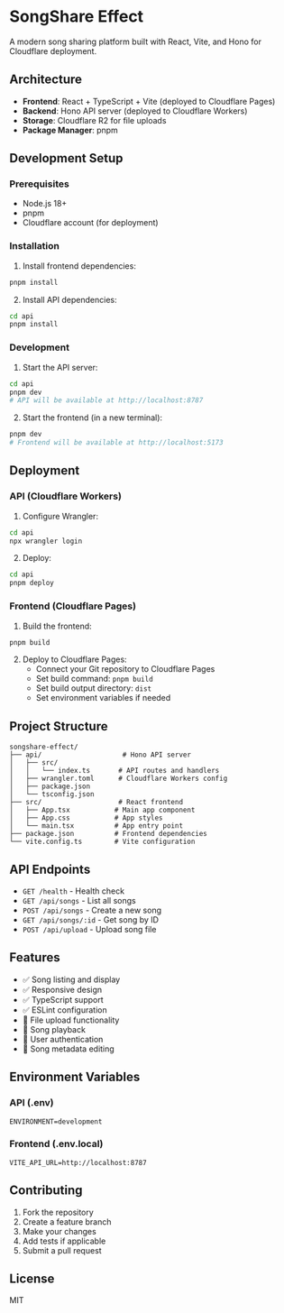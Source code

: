 # SongShare Effect

A modern song sharing platform built with React, Vite, and Hono for Cloudflare deployment.

## Architecture

- **Frontend**: React + TypeScript + Vite (deployed to Cloudflare Pages)
- **Backend**: Hono API server (deployed to Cloudflare Workers)
- **Storage**: Cloudflare R2 for file uploads
- **Package Manager**: pnpm

## Development Setup

### Prerequisites

- Node.js 18+
- pnpm
- Cloudflare account (for deployment)

### Installation

1. Install frontend dependencies:

```bash
pnpm install
```

2. Install API dependencies:

```bash
cd api
pnpm install
```

### Development

1. Start the API server:

```bash
cd api
pnpm dev
# API will be available at http://localhost:8787
```

2. Start the frontend (in a new terminal):

```bash
pnpm dev
# Frontend will be available at http://localhost:5173
```

## Deployment

### API (Cloudflare Workers)

1. Configure Wrangler:

```bash
cd api
npx wrangler login
```

2. Deploy:

```bash
cd api
pnpm deploy
```

### Frontend (Cloudflare Pages)

1. Build the frontend:

```bash
pnpm build
```

2. Deploy to Cloudflare Pages:
   - Connect your Git repository to Cloudflare Pages
   - Set build command: `pnpm build`
   - Set build output directory: `dist`
   - Set environment variables if needed

## Project Structure

```
songshare-effect/
├── api/                    # Hono API server
│   ├── src/
│   │   └── index.ts       # API routes and handlers
│   ├── wrangler.toml      # Cloudflare Workers config
│   ├── package.json
│   └── tsconfig.json
├── src/                   # React frontend
│   ├── App.tsx           # Main app component
│   ├── App.css           # App styles
│   └── main.tsx          # App entry point
├── package.json          # Frontend dependencies
└── vite.config.ts        # Vite configuration
```

## API Endpoints

- `GET /health` - Health check
- `GET /api/songs` - List all songs
- `POST /api/songs` - Create a new song
- `GET /api/songs/:id` - Get song by ID
- `POST /api/upload` - Upload song file

## Features

- ✅ Song listing and display
- ✅ Responsive design
- ✅ TypeScript support
- ✅ ESLint configuration
- 🚧 File upload functionality
- 🚧 Song playback
- 🚧 User authentication
- 🚧 Song metadata editing

## Environment Variables

### API (.env)

```
ENVIRONMENT=development
```

### Frontend (.env.local)

```
VITE_API_URL=http://localhost:8787
```

## Contributing

1. Fork the repository
2. Create a feature branch
3. Make your changes
4. Add tests if applicable
5. Submit a pull request

## License

MIT

